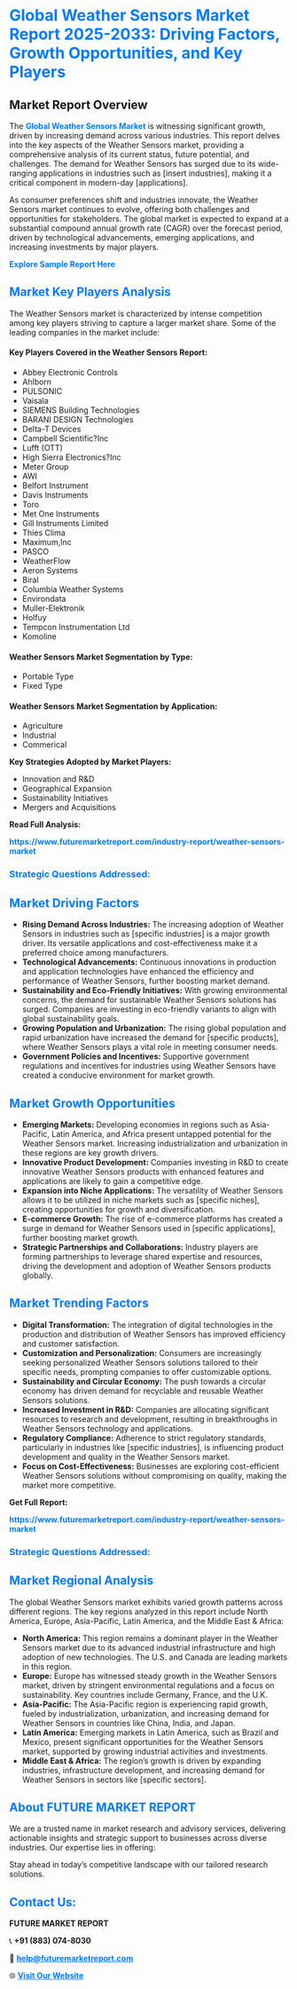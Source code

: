 <h1 style="color: #007BFF;">Global Weather Sensors Market Report 2025-2033: Driving Factors, Growth Opportunities, and Key Players</h1>

<section id="overview">
<h2>Market Report Overview</h2>
<p>The <a href="https://www.futuremarketreport.com/industry-report/weather-sensors-market" style="color: #007BFF; text-decoration: none;"><strong>Global Weather Sensors Market</strong></a> is witnessing significant growth, driven by increasing demand across various industries. This report delves into the key aspects of the Weather Sensors market, providing a comprehensive analysis of its current status, future potential, and challenges. The demand for Weather Sensors has surged due to its wide-ranging applications in industries such as [insert industries], making it a critical component in modern-day [applications].</p>
<p>As consumer preferences shift and industries innovate, the Weather Sensors market continues to evolve, offering both challenges and opportunities for stakeholders. The global market is expected to expand at a substantial compound annual growth rate (CAGR) over the forecast period, driven by technological advancements, emerging applications, and increasing investments by major players.</p>
</section>

<section id="overview">
<p><a href="https://www.futuremarketreport.com/request-sample/reportId=29090" style="color: #007BFF; text-decoration: none;"><strong>Explore Sample Report Here</strong></a></p>
</section>

<section id="key-players">
<h2 style="color: #007BFF;">Market Key Players Analysis</h2>
<p>The Weather Sensors market is characterized by intense competition among key players striving to capture a larger market share. Some of the leading companies in the market include:</p>
<h4>Key Players Covered in the Weather Sensors Report:</h4>
<ul><li>Abbey Electronic Controls</li><li>Ahlborn</li><li>PULSONIC</li><li>Vaisala</li><li>SIEMENS Building Technologies</li><li>BARANI DESIGN Technologies</li><li>Delta-T Devices</li><li>Campbell Scientific?Inc</li><li>Lufft (OTT)</li><li>High Sierra Electronics?Inc</li><li>Meter Group</li><li>AWI</li><li>Belfort Instrument</li><li>Davis Instruments</li><li>Toro</li><li>Met One Instruments</li><li>Gill Instruments Limited</li><li>Thies Clima</li><li>Maximum,Inc</li><li>PASCO</li><li>WeatherFlow</li><li>Aeron Systems</li><li>Biral</li><li>Columbia Weather Systems</li><li>Environdata</li><li>Muller-Elektronik</li><li>Holfuy</li><li>Tempcon Instrumentation Ltd</li><li>Komoline</li></ul>
<h4>Weather Sensors Market Segmentation by Type:</h4>
<ul><li>Portable Type</li><li>Fixed Type</li></ul>

<h4>Weather Sensors Market Segmentation by Application:</h4>
<ul><li>Agriculture</li><li>Industrial</li><li>Commerical</li></ul>
<p><strong>Key Strategies Adopted by Market Players:</strong></p>
<ul>
<li>Innovation and R&D</li>
<li>Geographical Expansion</li>
<li>Sustainability Initiatives</li>
<li>Mergers and Acquisitions</li>
</ul>
</section>

<section>
<p><strong>Read Full Analysis: </strong></p><a href="https://www.futuremarketreport.com/industry-report/weather-sensors-market" style="color: #007BFF; text-decoration: none;"><strong>https://www.futuremarketreport.com/industry-report/weather-sensors-market</strong></a>
<h3 style="color: #007BFF;">Strategic Questions Addressed:</h3>
</section>

<section id="driving-factors">
<h2 style="color: #007BFF;">Market Driving Factors</h2>
<ul>
<li><strong>Rising Demand Across Industries:</strong> The increasing adoption of Weather Sensors in industries such as [specific industries] is a major growth driver. Its versatile applications and cost-effectiveness make it a preferred choice among manufacturers.</li>
<li><strong>Technological Advancements:</strong> Continuous innovations in production and application technologies have enhanced the efficiency and performance of Weather Sensors, further boosting market demand.</li>
<li><strong>Sustainability and Eco-Friendly Initiatives:</strong> With growing environmental concerns, the demand for sustainable Weather Sensors solutions has surged. Companies are investing in eco-friendly variants to align with global sustainability goals.</li>
<li><strong>Growing Population and Urbanization:</strong> The rising global population and rapid urbanization have increased the demand for [specific products], where Weather Sensors plays a vital role in meeting consumer needs.</li>
<li><strong>Government Policies and Incentives:</strong> Supportive government regulations and incentives for industries using Weather Sensors have created a conducive environment for market growth.</li>
</ul>
</section>

<section id="growth-opportunities">
<h2 style="color: #007BFF;">Market Growth Opportunities</h2>
<ul>
<li><strong>Emerging Markets:</strong> Developing economies in regions such as Asia-Pacific, Latin America, and Africa present untapped potential for the Weather Sensors market. Increasing industrialization and urbanization in these regions are key growth drivers.</li>
<li><strong>Innovative Product Development:</strong> Companies investing in R&D to create innovative Weather Sensors products with enhanced features and applications are likely to gain a competitive edge.</li>
<li><strong>Expansion into Niche Applications:</strong> The versatility of Weather Sensors allows it to be utilized in niche markets such as [specific niches], creating opportunities for growth and diversification.</li>
<li><strong>E-commerce Growth:</strong> The rise of e-commerce platforms has created a surge in demand for Weather Sensors used in [specific applications], further boosting market growth.</li>
<li><strong>Strategic Partnerships and Collaborations:</strong> Industry players are forming partnerships to leverage shared expertise and resources, driving the development and adoption of Weather Sensors products globally.</li>
</ul>
</section>

<section id="trending-factors">
<h2 style="color: #007BFF;">Market Trending Factors</h2>
<ul>
<li><strong>Digital Transformation:</strong> The integration of digital technologies in the production and distribution of Weather Sensors has improved efficiency and customer satisfaction.</li>
<li><strong>Customization and Personalization:</strong> Consumers are increasingly seeking personalized Weather Sensors solutions tailored to their specific needs, prompting companies to offer customizable options.</li>
<li><strong>Sustainability and Circular Economy:</strong> The push towards a circular economy has driven demand for recyclable and reusable Weather Sensors solutions.</li>
<li><strong>Increased Investment in R&D:</strong> Companies are allocating significant resources to research and development, resulting in breakthroughs in Weather Sensors technology and applications.</li>
<li><strong>Regulatory Compliance:</strong> Adherence to strict regulatory standards, particularly in industries like [specific industries], is influencing product development and quality in the Weather Sensors market.</li>
<li><strong>Focus on Cost-Effectiveness:</strong> Businesses are exploring cost-efficient Weather Sensors solutions without compromising on quality, making the market more competitive.</li>
</ul>
</section>

<section>
<p><strong>Get Full Report: </strong></p><a href="https://www.futuremarketreport.com/industry-report/weather-sensors-market" style="color: #007BFF; text-decoration: none;"><strong>https://www.futuremarketreport.com/industry-report/weather-sensors-market</strong></a>
<h3 style="color: #007BFF;">Strategic Questions Addressed:</h3>
</section>


<section id="regional-analysis">
<h2 style="color: #007BFF;">Market Regional Analysis</h2>
<p>The global Weather Sensors market exhibits varied growth patterns across different regions. The key regions analyzed in this report include North America, Europe, Asia-Pacific, Latin America, and the Middle East & Africa:</p>
<ul>
<li><strong>North America:</strong> This region remains a dominant player in the Weather Sensors market due to its advanced industrial infrastructure and high adoption of new technologies. The U.S. and Canada are leading markets in this region.</li>
<li><strong>Europe:</strong> Europe has witnessed steady growth in the Weather Sensors market, driven by stringent environmental regulations and a focus on sustainability. Key countries include Germany, France, and the U.K.</li>
<li><strong>Asia-Pacific:</strong> The Asia-Pacific region is experiencing rapid growth, fueled by industrialization, urbanization, and increasing demand for Weather Sensors in countries like China, India, and Japan.</li>
<li><strong>Latin America:</strong> Emerging markets in Latin America, such as Brazil and Mexico, present significant opportunities for the Weather Sensors market, supported by growing industrial activities and investments.</li>
<li><strong>Middle East & Africa:</strong> The region’s growth is driven by expanding industries, infrastructure development, and increasing demand for Weather Sensors in sectors like [specific sectors].</li>
</ul>
</section>

<footer>
<h2 style="color: #007BFF;">About FUTURE MARKET REPORT</h2>
<p>We are a trusted name in market research and advisory services, delivering actionable insights and strategic support to businesses across diverse industries. Our expertise lies in offering:</p>

<p>Stay ahead in today’s competitive landscape with our tailored research solutions.</p>

<h2 style="color: #007BFF;">Contact Us:</h2>
<p><strong>FUTURE MARKET REPORT</strong></p>
<p>📞 <strong>+91 (883) 074-8030</strong></p>
<p>📧 <strong><a href="mailto:help@futuremarketreport.com" style="color: #007BFF;">help@futuremarketreport.com</a></strong></p>
<p>🌐 <strong><a href="https://www.futuremarketreport.com/" style="color: #007BFF;">Visit Our Website</a></strong></p>
</footer>